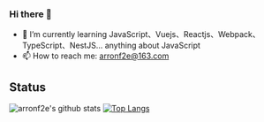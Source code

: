 ### Hi there 👋

- 🌱 I’m currently learning JavaScript、Vuejs、Reactjs、Webpack、TypeScript、NestJS... anything about JavaScript
- 📫 How to reach me: arronf2e@163.com

## Status

![arronf2e's github stats](https://github-readme-stats.vercel.app/api?username=arronf2e&show_icons=true&theme=shades-of-purple&count_private=true)
[![Top Langs](https://github-readme-stats.vercel.app/api/top-langs/?username=arronf2e&hide=html,css&layout=compact&theme=shades-of-purple)](https://github.com/boussadjra/boussadjra)
